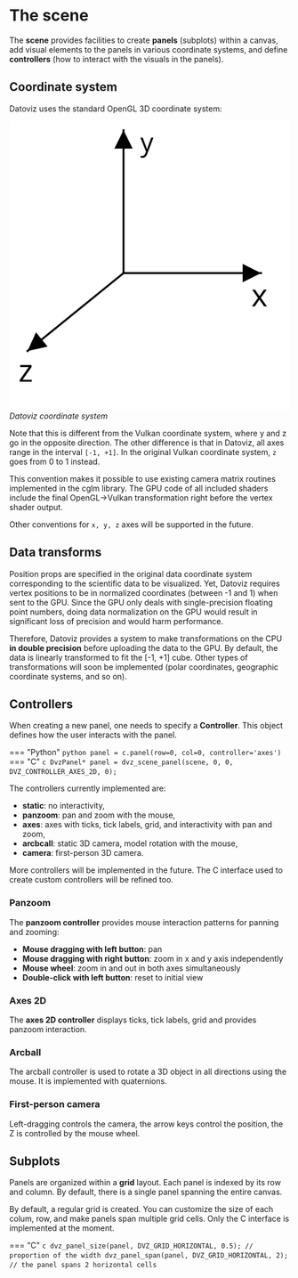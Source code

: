 # The scene

The **scene** provides facilities to create **panels** (subplots) within a canvas, add visual elements to the panels in various coordinate systems, and define **controllers** (how to interact with the visuals in the panels).


## Coordinate system

Datoviz uses the standard OpenGL 3D coordinate system:

![Datoviz coordinate system](../images/cds.svg)
*Datoviz coordinate system*

Note that this is different from the Vulkan coordinate system, where y and z go in the opposite direction. The other difference is that in Datoviz, all axes range in the interval `[-1, +1]`. In the original Vulkan coordinate system, `z` goes from 0 to 1 instead.

This convention makes it possible to use existing camera matrix routines implemented in the cglm library. The GPU code of all included shaders include the final OpenGL->Vulkan transformation right before the vertex shader output.

Other conventions for `x, y, z` axes will be supported in the future.


## Data transforms

Position props are specified in the original data coordinate system corresponding to the scientific data to be visualized. Yet, Datoviz requires vertex positions to be in normalized coordinates (between -1 and 1) when sent to the GPU. Since the GPU only deals with single-precision floating point numbers, doing data normalization on the GPU would result in significant loss of precision and would harm performance.

Therefore, Datoviz provides a system to make transformations on the CPU **in double precision** before uploading the data to the GPU. By default, the data is linearly transformed to fit the [-1, +1] cube. Other types of transformations will soon be implemented (polar coordinates, geographic coordinate systems, and so on).


## Controllers

When creating a new panel, one needs to specify a **Controller**. This object defines how the user interacts with the panel.

=== "Python"
    ```python
    panel = c.panel(row=0, col=0, controller='axes')
    ```
=== "C"
    ```c
    DvzPanel* panel = dvz_scene_panel(scene, 0, 0, DVZ_CONTROLLER_AXES_2D, 0);
    ```

The controllers currently implemented are:

* **static**: no interactivity,
* **panzoom**: pan and zoom with the mouse,
* **axes**: axes with ticks, tick labels, grid, and interactivity with pan and zoom,
* **arcbcall**: static 3D camera, model rotation with the mouse,
* **camera**: first-person 3D camera.

More controllers will be implemented in the future. The C interface used to create custom controllers will be refined too.

### Panzoom

The **panzoom controller** provides mouse interaction patterns for panning and zooming:

* **Mouse dragging with left button**: pan
* **Mouse dragging with right button**: zoom in x and y axis independently
* **Mouse wheel**: zoom in and out in both axes simultaneously
* **Double-click with left button**: reset to initial view

### Axes 2D

The **axes 2D controller** displays ticks, tick labels, grid and provides panzoom interaction.

### Arcball

The arcball controller is used to rotate a 3D object in all directions using the mouse. It is implemented with quaternions.

### First-person camera

Left-dragging controls the camera, the arrow keys control the position, the Z is controlled by the mouse wheel.


## Subplots

Panels are organized within a **grid** layout. Each panel is indexed by its row and column. By default, there is a single panel spanning the entire canvas.

By default, a regular grid is created. You can customize the size of each colum, row, and make panels span multiple grid cells. Only the C interface is implemented at the moment.

=== "C"
    ```c
    dvz_panel_size(panel, DVZ_GRID_HORIZONTAL, 0.5); // proportion of the width
    dvz_panel_span(panel, DVZ_GRID_HORIZONTAL, 2); // the panel spans 2 horizontal cells
    ```
